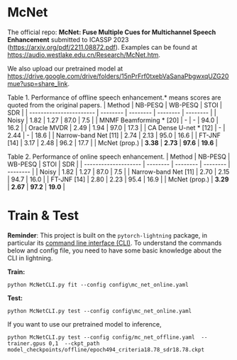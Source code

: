 # McNet
The official repo: **McNet: Fuse Multiple Cues for Multichannel Speech Enhancement** submitted to ICASSP 2023 (https://arxiv.org/pdf/2211.08872.pdf). Examples can be found at https://audio.westlake.edu.cn/Research/McNet.htm.

We also upload our pretrained model at https://drive.google.com/drive/folders/15nPrFrf0txebVaSanaPbgwxqUZG20mue?usp=share_link.

Table 1. Performance of offline speech enhancement.* means scores are quoted from the original papers.
| Method                  | NB-PESQ  | WB-PESQ  | STOI     | SDR      |
| ----------------------- | -------- | -------- | -------- | -------- |
| Noisy                   | 1.82     | 1.27     | 87.0     | 7.5      |
| MNMF Beamforming * [20] | -        | -        | 94.0     | 16.2     |
| Oracle MVDR             | 2.49     | 1.94     | 97.0     | 17.3     |
| CA Dense U-net * [12]   | -        | 2.44     | -        | 18.6     |
| Narrow-band Net [11]    | 2.74     | 2.13     | 95.0     | 16.6     |
| FT-JNF [14]             | 3.17     | 2.48     | 96.2     | 17.7     |
| McNet (prop.)           | **3.38** | **2.73** | **97.6** | **19.6** | 


Table 2. Performance of online speech enhancement.
| Method               | NB-PESQ  | WB-PESQ  | STOI     | SDR      |
| -------------------- | -------- | -------- | -------- | -------- |
| Noisy                | 1.82     | 1.27     | 87.0     | 7.5      |
| Narrow-band Net [11] | 2.70     | 2.15     | 94.7     | 16.0     |
| FT-JNF [14]          | 2.80     | 2.23     | 95.4     | 16.9     |
| McNet (prop.)        | **3.29** | **2.67** | **97.2** | **19.0** | 

# Train & Test
**Reminder**: This project is built on the `pytorch-lightning` package, in particular its [command line interface (CLI)](https://pytorch-lightning.readthedocs.io/en/latest/cli/lightning_cli_intermediate.html). To understand the commands below and config file, you need to have some basic knowledge about the CLI in lightning.


**Train:**
```
python McNetCLI.py fit --config config\mc_net_online.yaml
```

**Test:**
```
python McNetCLI.py test --config config\mc_net_online.yaml
```

If you want to use our pretrained model to inference,
```
python McNetCLI.py test --config config/mc_net_offline.yaml  --trainer.gpus 0,1  --ckpt_path model_checkpoints/offline/epoch494_criteria18.78_sdr18.78.ckpt
```
